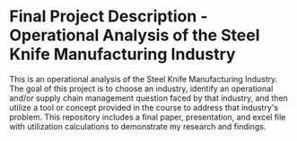 #  Final Project Description - Operational Analysis of the Steel Knife Manufacturing Industry

This is an operational analysis of the Steel Knife Manufacturing Industry. The goal of this project is to choose an industry, identify an operational and/or supply chain management question faced by that industry, and then utilize a tool or concept provided in the course to address that industry's problem. This repository includes a final paper, presentation, and excel file with utilization calculations to demonstrate my research and findings. 
